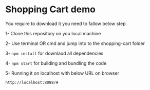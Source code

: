 # Shopping Cart demo

You require to download it you need to fallow below step

1- Clone this repository on you local machine

2- Use terminal OR cmd and jump into to the shopping-cart folder

3- `npm install` for downlaod all dependencies

4- `npm start` for building and bundling the code

5- Running it on localhost with below URL on browser

`http://localhost:8088/#`


